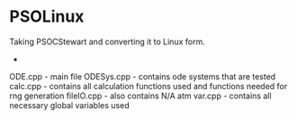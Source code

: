 # PSOLinux
Taking PSOCStewart and converting it to Linux form.

- <insert contextual info and function here later>

ODE.cpp - main file 
ODESys.cpp - contains ode systems that are tested
calc.cpp - contains all calculation functions used and functions needed for rng generation
fileIO.cpp - also contains N/A atm
var.cpp - contains all necessary global variables used